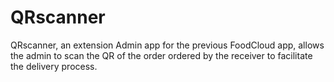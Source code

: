 # QRscanner
QRscanner, an extension Admin app for the previous FoodCloud app, allows the admin to scan the QR of the order ordered by the receiver to facilitate the delivery process.
